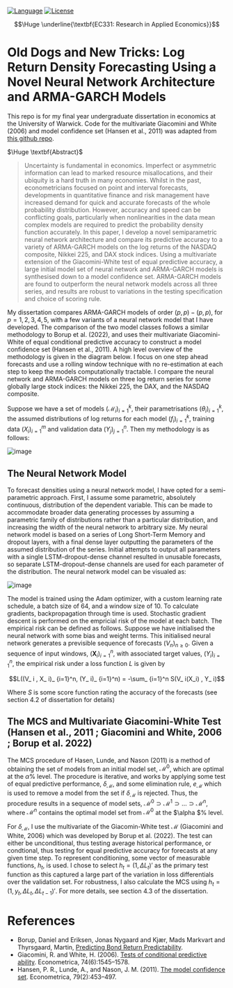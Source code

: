 [![Language](https://img.shields.io/badge/language-Python_3-54a4ff.svg?style=flat-square)](https://www.python.org)
[![License](https://img.shields.io/github/license/patohdzs/project-tinder?style=flat-square)](https://opensource.org/licenses/MIT)

```math
\Huge
\underline{\textbf{EC331: Research in Applied Economics}}
```

# Old Dogs and New Tricks: Log Return Density Forecasting Using a Novel Neural Network Architecture and ARMA-GARCH Models

This repo is for my final year undergraduate dissertation in economics at the University of Warwick. Code for the multivariate Giacomini and White (2006) and model confidence set (Hansen et al., 2011) was adapted from [this github repo](https://github.com/ogrnz/feval).

$\Huge \textbf{Abstract}$ 
>  Uncertainty is fundamental in economics. Imperfect or asymmetric information can lead to marked resource misallocations, and their ubiquity is a hard truth in many economies. Whilst in the past, econometricians focused on point and interval forecasts, developments in quantitative finance and risk management have increased demand for quick and accurate forecasts of the whole probability distribution. However, accuracy and speed can be conflicting goals, particularly when nonlinearities in the data mean complex models are required to predict the probability density function accurately. In this paper, I develop a novel semiparametric neural network architecture and compare its predictive accuracy to a variety of ARMA-GARCH models on the log returns of the NASDAQ composite, Nikkei 225, and DAX stock indices. Using a multivariate extension of the Giacomini-White test of equal predictive accuracy, a large initial model set of neural network and ARMA-GARCH models is synthesised down to a model confidence set. ARMA-GARCH models are found to outperform the neural network models across all three series, and results are robust to variations in the testing specification and choice of scoring rule.

My dissertation compares ARMA-GARCH models of order $(p,p)-(p,p)$, for $p=1,2,3,4,5$, with a few variants of a neural network model that I have developed. The comparison of the two model classes follows a similar methodology to Borup et al. (2022), and uses their multivariate Giacomini-White of equal conditional predictive accuracy to construct a model confidence set (Hansen et al., 2011). A high level overview of the methodology is given in the diagram below. I focus on one step ahead forecasts and use a rolling window technique with no re-estimation at each step to keep the models computationally tractable. I compare the neural network and ARMA-GARCH models on three log return series for some globally large stock indices: the Nikkei 225, the DAX, and the NASDAQ composite.

Suppose we have a set of models $(\mathscr{M}_ i)_ {i=1}^k$, their parametrisations $(\theta_i)_ {i=1}^k$, the assumed distributions of log returns for each model $(f_i)_ {i=1}^k$, training data $(X_i)_ {i=1}^m$ and validation data $(Y_j)_ {j=1}^n$. Then my methodology is as follows:

![image](https://user-images.githubusercontent.com/102311691/228230332-c0a4a405-74a0-4e78-beee-1b52ebf93868.png)


## The Neural Network Model

To forecast densities using a neural network model, I have opted for a semi-parametric approach. First, I assume some parametric, absolutely continuous, distribution of the dependent variable. This can be made to accommodate broader data generating processes by assuming a parametric family of distributions rather than a particular distribution, and increasing the width of the neural network to arbitrary size. My neural network model is based on a series of Long Short-Term Memory and dropout layers, with a final dense layer outputting the parameters of the assumed distribution of the series. Initial attempts to output all parameters with a single LSTM-dropout-dense channel resulted in unusable forecasts, so separate LSTM-dropout-dense channels are used for each parameter of the distribution. The neural network model can be visualed as:

![image](https://user-images.githubusercontent.com/102311691/228261559-ffa659aa-cef9-47f9-93a1-07ca90f66b31.png)


The model is trained using the Adam optimizer, with a custom learning rate schedule, a batch size of 64, and a window size of 10. To calculate gradients, backpropagation through time is used. Stochastic gradient descent is performed on the empricial risk of the model at each batch. The empirical risk can be defined as follows. Suppose we have initialised the neural network with some bias and weight terms. This initialised neural network generates a previsible sequence of forecasts $(V_ n)_ {n\geq 0}$. Given a sequence of input windows, $(\mathbf{X}_ i)_ {i=1}^n$, with associated target values, $(Y_i )_ {i=1}^n$, the empirical risk under a loss function $L$ is given by 

$$L((V_ i , X_ i)_ {i=1}^n, (Y_ i)_ {i=1}^n) = -\sum_ {i=1}^n S(V_ i(X_i) , Y_ i)$$

Where $S$ is some score function rating the accuracy of the forecasts (see section 4.2 of dissertation for details)

## The MCS and Multivariate Giacomini-White Test (Hansen et al., 2011 ; Giacomini and White, 2006 ; Borup et al. 2022)

The MCS procedure of Hasen, Lunde, and Nason (2011) is a method of obtaining the set of models from an initial model set, $\mathscr{M}^0$, which are optimal at the $\alpha$\% level. The procedure is iterative, and works by applying some test of equal predictive performance, $\delta_ {\mathscr{M}}$, and some elimination rule, $e_  {\mathscr{M}}$ which is used to remove a model from the set if $\delta_ {\mathscr{M}}$ is rejected. Thus, the procedure results in a sequence of model sets, $\mathscr{M}^0 \supset \mathscr{M}^1 \supset \dots \supset \mathscr{M}^n$, where $\mathscr{M}^n$ contains the optimal model set from $\mathscr{M}^0$ at the $\alpha $\% level.

For $\delta_ {\mathscr{M}}$, I use the multivariate of the Giacomin-White test $\mathscr{M}$ (Giacomini and White, 2006) which was developed by Borup et al. (2022). The test can either be unconditional, thus testing average historical performance, or condtional, thus testing for equal predictive accuracy for forecasts at any given time step. To represent conditioning, some vector of measurable functions, $h_ t$, is used. I chose to select $h_t = (1,\Delta L_t )'$ as the primary test function as this captured a large part of the variation in loss differentials over the validation set. For robustness, I also calculate the MCS using $h_t = (1, y_t,\Delta L_t, \Delta L_{t-1})'$. For more details, see section 4.3 of the dissertation.

# References

- Borup, Daniel and Eriksen, Jonas Nygaard and Kjær, Mads Markvart and Thyrsgaard, Martin,
  [Predicting Bond Return Predictability](http://dx.doi.org/10.2139/ssrn.3513340).
- Giacomini, R. and White, H. (2006). [Tests of conditional predictive ability](https://www.jstor.org/stable/4123083). Econometrica,
74(6):1545–1578.
- Hansen, P. R., Lunde, A., and Nason, J. M. (2011). [The model confidence set](https://www.jstor.org/stable/41057463). Econometrica, 79(2):453–497.



